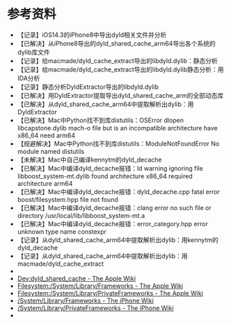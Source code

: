 # 参考资料

* 【记录】iOS14.3的iPhone8中导出dyld相关文件并分析
* 【已解决】从iPhone8导出的dyld_shared_cache_arm64导出各个系统的dylib库文件
* 【记录】给macmade/dyld_cache_extract导出的libdyld.dylib：静态分析
* 【记录】给macmade/dyld_cache_extract导出的libdyld.dylib静态分析：用IDA分析
* 【记录】静态分析DyldExtractor导出的libdyld.dylib
* 【已解决】用DyldExtractor提取导出dyld_shared_cache_arm的全部动态库
* 【已解决】从dyld_shared_cache_arm64中提取解析出dylib：用DyldExtractor
* 【已解决】Mac中Python找不到库distutils：OSError dlopen libcapstone.dylib mach-o file but is an incompatible architecture have x86_64 need arm64
* 【规避解决】Mac中Python找不到库distutils：ModuleNotFoundError No module named distutils
* 【未解决】Mac中自己编译kennytm的dyld_decache
* 【已解决】Mac中编译dyld_decache报错：ld warning ignoring file libboost_system-mt.dylib found architecture x86_64 required architecture arm64
* 【已解决】Mac中编译dyld_decache报错：dyld_decache.cpp fatal error boost/filesystem.hpp file not found
* 【已解决】Mac中编译dyld_decache报错：clang error no such file or directory /usr/local/lib/libboost_system-mt.a
* 【已解决】Mac中编译dyld_decache报错：error_category.hpp error unknown type name constexpr
* 【记录】从dyld_shared_cache_arm64中提取解析出dylib：用kennytm的dyld_decache
* 【记录】从dyld_shared_cache_arm64中提取解析出dylib：用macmade/dyld_cache_extract
* 
* [Dev:dyld_shared_cache - The Apple Wiki](https://theapplewiki.com/wiki/Dev:Dyld_shared_cache)
* [Filesystem:/System/Library/Frameworks - The Apple Wiki](https://theapplewiki.com/wiki/Filesystem:/System/Library/Frameworks)
* [Filesystem:/System/Library/PrivateFrameworks - The Apple Wiki](https://theapplewiki.com/wiki/Filesystem:/System/Library/PrivateFrameworks)
* [/System/Library/Frameworks - The iPhone Wiki](https://www.theiphonewiki.com/wiki//System/Library/Frameworks)
* [/System/Library/PrivateFrameworks - The iPhone Wiki](https://www.theiphonewiki.com/wiki//System/Library/PrivateFrameworks)
* 